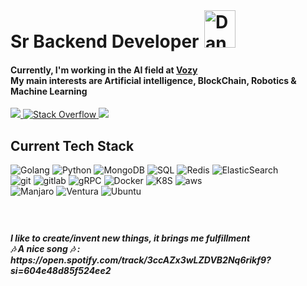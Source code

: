 <h1 align="left">
Sr Backend Developer <img src="https://media.tenor.com/TCMWkxIkF9IAAAAi/dancing-gopher.gif" width="50" height="60" alt="Dancing Gopher Sticker - Dancing Gopher Dancing Gopher Stickers" style="max-width: 280px; background-color: unset; margin: 1px 2px; margin-bottom: 0px">
</h1>


<h4>Currently, I'm working in the AI field at <a href="https://www.vozy.co">Vozy</a></br>
My main interests are Artificial intelligence, BlockChain, Robotics & Machine Learning</h4>

<div align='left'>
  <a href="https://github.com/AndrewAlizaga">
    <img src="https://img.shields.io/github/followers/AndrewAlizaga?color=gray&label=GitHub&logo=GitHub&style=for-the-badge"/>
  </a>
 <a href="https://stackoverflow.com/users/10925686/andrew-alizaga?tab=profile">
     <img alt="Stack Overflow" src="https://img.shields.io/badge/-Stack%20Overflow-FE7A16?style=for-the-badge&logo=stack-overflow&logoColor=white" />
  </a>
  <a href="mailto:andrewatld@gmail.com?subject=Yellow,%20From%20Github">
    <img src="https://img.shields.io/badge/gmail-%23D14836.svg?&style=for-the-badge&logo=gmail&logoColor=white"/>
  </a>
</div> 

<div align=left>
  <h2>Current Tech Stack</h2>
  <!--  Languages !-->
  <img alt="Golang" src="https://img.shields.io/badge/-Go-45b8d8?style=for-the-badge&logo=go&logoColor=white" />
  <img alt="Python" src="https://img.shields.io/badge/-Python-45b8d8?style=for-the-badge&logo=python&logoColor=yellow" />
    <!--  DBS !-->

  <img alt="MongoDB" src="https://img.shields.io/badge/-MongoDB-2F4F4F?style=for-the-badge&logo=mongodb&logoColor=Green" />
  <img alt="SQL" src="https://img.shields.io/badge/-SQL-2F4F4F?style=for-the-badge&logo=sql&logoColor=Green" />
  <img alt="Redis" src="https://img.shields.io/badge/-Redis-2F4F4F?style=for-the-badge&logo=redis&logoColor=Green" />
  <img alt="ElasticSearch" src="https://img.shields.io/badge/-ElasticSearch-2F4F4F?style=for-the-badge&logo=elasticsearch&logoColor=Green" />
</br>
  <img alt="git" src="https://img.shields.io/badge/-Git-F05032?style=for-the-badge&logo=git&logoColor=white" />
  <img alt="gitlab" src="https://img.shields.io/badge/-GitLab-F05032?style=for-the-badge&logo=gitlab&logoColor=white" />

  <img alt="gRPC" src="https://img.shields.io/badge/-gRPC-000000?style=for-the-badge&logo=gRPC&logoColor=white" />
  <img alt="Docker" src="https://img.shields.io/badge/-Docker-000000?style=for-the-badge&logo=docker&logoColor=blue" />
  <img alt="K8S" src="https://img.shields.io/badge/-k8s-000000?style=for-the-badge&logo=kubernetes&logoColor=white" />
  <img alt="aws" src="https://img.shields.io/badge/-aws-000000?style=for-the-badge&logo=amazonwebservices&logoColor=white" />
  </br>
  <img alt="Manjaro" src="https://img.shields.io/badge/-Manjaro-7FAF9B?style=for-the-badge&logo=manjaro&logoColor=green" />
  <img alt="Ventura" src="https://img.shields.io/badge/-Ventura-FFE699?style=for-the-badge&logo=macos&logoColor=white" />
  <img alt="Ubuntu" src="https://img.shields.io/badge/-Ubuntu-F05032?style=for-the-badge&logo=ubuntu&logoColor=white" />
  
</div>

<h5 style="margin-top: 6vw; align: left;">
  I like to create/invent new things, it brings me fulfillment
  <br>
      🎶 A nice song 🎶 : https://open.spotify.com/track/3ccAZx3wLZDVB2Nq6rikf9?si=604e48d85f524ee2

</h5>

